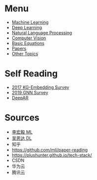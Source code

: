# Menu

- [Machine Learning](machine_learning.md)
- [Deep Learning](deep_learning.md)
- [Natural Language Processing](natural_language_processing.md)
- [Computer Vision](computer_vision.md)
- [Basic Equations](basic_equations.py)
- [Papers](papers.md)
- [Other Topics](others.md)

# Self Reading

- [2017 KG-Embedding Survey](2017_kge_survey.md)
- [2019 GNN Survey](2019_GNN_survey.md)
- [DeepAR](DeepAR.md)

# Sources

- [李宏毅 ML](https://www.bilibili.com/video/BV1Wv411h7kN)
- [吴恩达 DL](https://www.bilibili.com/video/BV1FT4y1E74V)
- 知乎
- https://github.com/mli/paper-reading
- https://plushunter.github.io/tech-stack/
- CSDN
- 华为云
- 腾讯云

